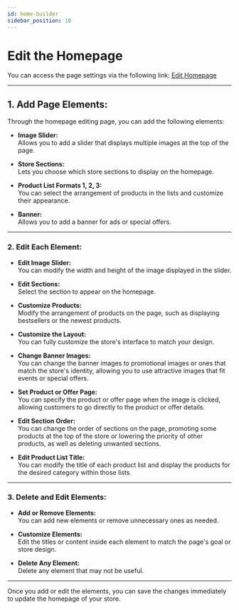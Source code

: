 ```yaml
---
id: home-builder
sidebar_position: 10
---
```


# Edit the Homepage

You can access the page settings via the following link: [Edit Homepage](https://app.easy-orders.net/#/home-builder)

---

## 1. **Add Page Elements:**

Through the homepage editing page, you can add the following elements:

- **Image Slider:**  
  Allows you to add a slider that displays multiple images at the top of the page.

- **Store Sections:**  
  Lets you choose which store sections to display on the homepage.

- **Product List Formats 1, 2, 3:**  
  You can select the arrangement of products in the lists and customize their appearance.

- **Banner:**  
  Allows you to add a banner for ads or special offers.

---

### 2. **Edit Each Element:**

- **Edit Image Slider:**  
  You can modify the width and height of the image displayed in the slider.

- **Edit Sections:**  
  Select the section to appear on the homepage.

- **Customize Products:**  
  Modify the arrangement of products on the page, such as displaying bestsellers or the newest products.

- **Customize the Layout:**  
  You can fully customize the store's interface to match your design.

- **Change Banner Images:**  
  You can change the banner images to promotional images or ones that match the store's identity, allowing you to use attractive images that fit events or special offers.

- **Set Product or Offer Page:**  
  You can specify the product or offer page when the image is clicked, allowing customers to go directly to the product or offer details.

- **Edit Section Order:**  
  You can change the order of sections on the page, promoting some products at the top of the store or lowering the priority of other products, as well as deleting unwanted sections.

- **Edit Product List Title:**  
  You can modify the title of each product list and display the products for the desired category within those lists.

---

### 3. **Delete and Edit Elements:**

- **Add or Remove Elements:**  
  You can add new elements or remove unnecessary ones as needed.

- **Customize Elements:**  
  Edit the titles or content inside each element to match the page's goal or store design.

- **Delete Any Element:**  
  Delete any element that may not be useful.

---

Once you add or edit the elements, you can save the changes immediately to update the homepage of your store.
